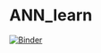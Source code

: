 # ANN_learn

[![Binder](https://mybinder.org/badge_logo.svg)](https://mybinder.org/v2/gh/RajatShakya23/ANN_learn/Head)

